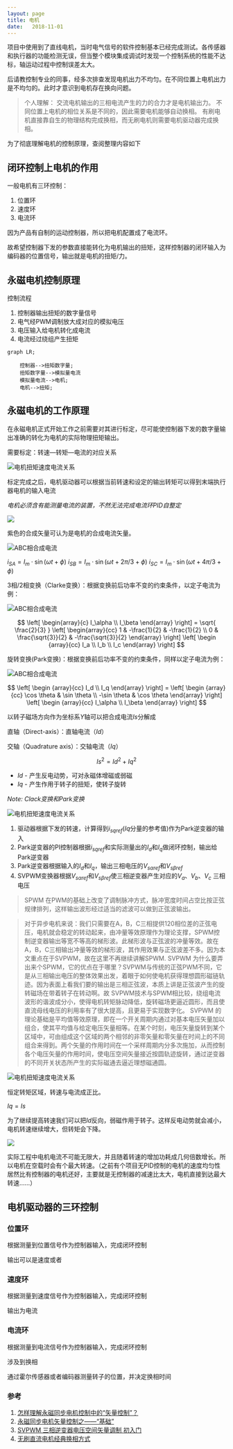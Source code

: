 ```yaml
---
layout: page
title: 电机
date:   2018-11-01
---
```


项目中使用到了直线电机，当时电气信号的软件控制基本已经完成测试。各传感器和执行器的功能检测无误，但当整个模块集成调试时发现一个控制系统的性能不达标，轴运动过程中控制误差太大。

后请教控制专业的同事，经多次排查发现电机出力不均匀。在不同位置上电机出力是不均匀的。此时才意识到电机存在换向问题。

>个人理解：
交流电机输出的三相电流产生的力的合力才是电机输出力。
不同位置上电机的相位关系是不同的，因此需要电机能够自动换相。
有刷电机直接靠自生的物理结构完成换相，而无刷电机则需要电机驱动器完成换相。

为了彻底理解电机的控制原理，查阅整理内容如下

## 闭环控制上电机的作用

一般电机有三环控制：

1. 位置环
2. 速度环
3. 电流环

因为产品有自制的运动控制器，所以把电机配置成了电流环。

故希望控制器下发的参数直接能转化为电机输出的扭矩，这样控制器的闭环输入为编码器的位置信号，输出就是电机的扭矩/力。

## 永磁电机控制原理

控制流程

1. 控制器输出扭矩的数字量信号
2. 电气经PWM调制放大成对应的模拟电压
3. 电压输入给电机转化成电流
4. 电流经过绕组产生扭矩

```mermaid
graph LR;

    控制器-->扭矩数字量;
    扭矩数字量-->模拟量电流
    模拟量电流-->电机;
    电机-->扭矩;
```

## 永磁电机的工作原理

在永磁电机正式开始工作之前需要对其进行标定，尽可能使控制器下发的数字量输出准确的转化为电机的实际物理扭矩输出。

需要标定：转速—转矩—电流的对应关系

![电机扭矩速度电流关系](../pic/电机控制_扭矩_电流_电压.jpg)

标定完成之后，电机驱动器可以根据当前转速和设定的输出转矩可以得到末端执行器电机的输入电流

*电机必须含有能测量电流的装置，不然无法完成电流环PID自整定*

![](../pic/三相矢量合成变化.gif)

紫色的合成矢量可认为是电机的合成电流矢量。

![ABC相合成电流](../pic/ABC相电流合成Is.png)

$i_{SA} = I_m \cdot \sin(\omega t + \phi)$
$i_{SB} = I_m \cdot \sin(\omega t + 2 \pi /3 +\phi)$
$i_{SC} = I_m \cdot \sin(\omega t + 4 \pi /3 +\phi)$

3相/2相变换（Clarke变换）：根据变换前后功率不变的约束条件，以定子电流为例：

![ABC相合成电流](../pic/ABC_Clarke变换.png)

$$
\left[ \begin{array}{c} I_\alpha \\ I_\beta \end{array} \right] = \sqrt{ \frac{2}{3} } \left[ \begin{array}{cc} 1 & -\frac{1}{2} & -\frac{1}{2} \\ 0 & \frac{\sqrt{3}}{2} & -\frac{\sqrt{3}}{2} \end{array} \right]  \left[ \begin {array}{cc} I_a \\ I_b \\ I_c \end{array} \right]
$$

旋转变换(Park变换)：根据变换前后功率不变的约束条件，同样以定子电流为例：

![ABC相合成电流](../pic/ABC_Park变换.png)

$$
\left[ \begin {array}{cc} I_d \\ I_q \end{array} \right] = \left[ \begin {array}{cc} \cos \theta & \sin \theta \\ -\sin \theta & \cos \theta \end{array} \right] \left[ \begin {array}{cc} I_\alpha \\ I_\beta \end{array} \right] 
$$


以转子磁场方向作为坐标系$Y$轴可以把合成电流$Is$分解成

直轴（Direct-axis）：直轴电流（$Id$）

交轴（Quadrature axis）：交轴电流（$Iq$） 

$$
Is^2=Id^2+Iq^2
$$

- $Id$ - 产生反电动势，可对永磁体增磁或弱磁
- $Iq$ - 产生作用于转子的扭矩，使转子旋转

*Note: Clack变换和Park变换*



![电机扭矩速度电流关系](../pic/经典永磁电机矢量控制系统结构.png)

1. 驱动器根据下发的转速，计算得到$i_{sqref}$($Iq$分量的参考值)作为Park逆变器的输入
2. Park逆变器的PI控制器根据$i_{sqref}$和实际测量出的$I_d$和$I_q$做闭环控制，输出给Park逆变器
3. Park逆变器根据输入的$I_d$和$I_q$，输出三相电压的$V_{s \alpha ref}$和$V_{s \beta ref}$
4. SVPWM变换器根据$V_{s \alpha ref}$和$V_{s \beta ref}$使三相逆变器产生对应的$V_a$、$V_b$、$V_c$ 三相电压

>SPWM
在PWM的基础上改变了调制脉冲方式，脉冲宽度时间占空比按正弦规律排列，这样输出波形经过适当的滤波可以做到正弦波输出。

>对于异步电机来说：我们只需要在A，B，C三相提供120相位差的正弦电压，电机就会稳定的转动起来，由冲量等效原理作为理论支撑，SPWM控制逆变器输出等宽不等高的梯形波。此梯形波与正弦波的冲量等效。故在A，B，C三相输出冲量等效的梯形波，其作用效果与正弦波差不多。因为本文重点在于SVPWM，故在这里不再继续讲解SPWM.
SVPWM
为什么要弄出来个SPWM，它的优点在于哪里？SVPWM与传统的正弦PWM不同，它是从三相输出电压的整体效果出发，着眼于如何使电机获得理想圆形磁链轨迹。因为表面上看我们要的输出是三相正弦波，本质上讲是正弦波产生的旋转磁场在带着转子在转动啊。故 SVPWM技术与SPWM相比较，绕组电流波形的谐波成分小，使得电机转矩脉动降低，旋转磁场更逼近圆形，而且使直流母线电压的利用率有了很大提高，且更易于实现数字化。
SVPWM 的理论基础是平均值等效原理，即在一个开关周期内通过对基本电压矢量加以组合，使其平均值与给定电压矢量相等。在某个时刻，电压矢量旋转到某个区域中，可由组成这个区域的两个相邻的非零矢量和零矢量在时间上的不同组合来得到。两个矢量的作用时间在一个采样周期内分多次施加，从而控制各个电压矢量的作用时间，使电压空间矢量接近按圆轨迹旋转，通过逆变器的不同开关状态所产生的实际磁通去逼近理想磁通圆。



![电机扭矩速度电流关系](../pic/电机控制_扭矩_电流_分解_电压.jpg)


恒定转矩区域，转速与电流成正比。

$Iq=Is$

为了继续提高转速我们可以把$Id$反向，弱磁作用于转子。这样反电动势就会减小，电机转速继续增大，但转矩会下降。

![](../pic/电机转矩-转速.jpg)

实际工程中电机电流不可能无限大，并且随着转速的增加功耗成几何倍数增长。所以电机在空载时会有个最大转速。（之前有个项目无PID控制的电机的速度均匀性居然比有控制器的电机还好，主要就是无控制器的减速比太大，电机直接到达最大转速……）

## 电机驱动器的三环控制

### 位置环

根据测量到位置信号作为控制器输入，完成闭环控制

输出可以是速度或者

### 速度环

根据测量到速度信号作为控制器输入，完成闭环控制

输出为电流

### 电流环

根据测量到电流信号作为控制器输入，完成闭环控制

涉及到换相

通过霍尔传感器或者编码器测量转子的位置，并决定换相时间


### 参考

1. [怎样理解永磁同步电机控制中的“矢量控制”？](https://www.zhihu.com/question/20724715)
2. [永磁同步电机矢量控制之——“基础”](https://zhuanlan.zhihu.com/p/23267332?refer=zhishixuediande)
3. [SVPWM 三相逆变器电压空间矢量调制 初入门](https://blog.csdn.net/u013414501/article/details/82747573)
4. [无刷直流电机经典换相方式](https://wenku.baidu.com/view/c2c1db8a680203d8ce2f242c.html)